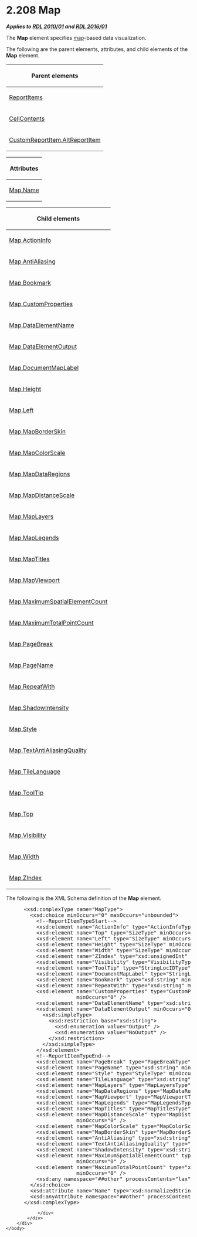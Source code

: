 <html dir="LTR" xmlns:mshelp="http://msdn.microsoft.com/mshelp" xmlns:ddue="http://ddue.schemas.microsoft.com/authoring/2003/5" xmlns:xlink="http://www.w3.org/1999/xlink" xmlns:tool="http://www.microsoft.com/tooltip">
    <head>
        <meta http-equiv="Content-Type" content="text/html; CHARSET=utf-8"></meta>
        <meta name="save" content="history"></meta>
        <title>2.208 Map</title>
        <xml>
            <mshelp:toctitle title="2.208 Map"></mshelp:toctitle>
            <mshelp:rltitle title="[MS-RDL]: Map"></mshelp:rltitle>
            <mshelp:keyword index="A" term="fd166dd8-6772-4507-b3f6-50a2b7cfd6ac"></mshelp:keyword>
            <mshelp:attr name="DCSext.ContentType" value="open specification"></mshelp:attr>
            <mshelp:attr name="AssetID" value="fd166dd8-6772-4507-b3f6-50a2b7cfd6ac"></mshelp:attr>
            <mshelp:attr name="TopicType" value="kbRef"></mshelp:attr>
            <mshelp:attr name="DCSext.Title" value="[MS-RDL]: Map" />
        </xml>
    </head>
    <body>
        <div id="header">
            <h1 class="heading">2.208 Map</h1>
        </div>
        <div id="mainSection">
            <div id="mainBody">
                <div id="allHistory" class="saveHistory"></div>
                <div id="sectionSection0" class="section" name="collapseableSection">
                    

<p><b><i>Applies to </i></b><a href="3428e690-a348-4ec7-8a6a-8efb42d2cdee.md"><b><i>RDL 2010/01</i></b></a><b><i>
and </i></b><a href="52ce3983-2bfc-4e72-9359-42aaf5fe4509.md"><b><i>RDL 2016/01</i></b></a></p>

<p>The <b>Map</b> element specifies <a href="b2482b3f-74ab-4ca8-a9e5-c07955011743.md#gt_173464f7-c0e8-4181-941a-f7df6725be5a">map</a>-based data
visualization. </p>

<p>The following are the parent elements, attributes, and child
elements of the <b>Map</b> element.</p>

<table>
 <thead>
  <tr>
   <th>
   <p>Parent elements</p>
   </th>
  </tr>
 </thead>
 <tr>
  <td>
  <p><a href="c5fef915-e842-43b4-91f9-56af4eb15be0.md">ReportItems</a></p>
  </td>
 </tr>
 <tr>
  <td>
  <p><a href="43ccec32-ec37-401c-ba8a-edbfa74e42f4.md">CellContents</a></p>
  </td>
 </tr>
 <tr>
  <td>
  <p><a href="11d434bd-8755-4c3f-ba43-eaa4fed6a692.md">CustomReportItem.AltReportItem</a></p>
  </td>
 </tr>
</table>

<p> </p>

<table>
 <thead>
  <tr>
   <th>
   <p>Attributes</p>
   </th>
  </tr>
 </thead>
 <tr>
  <td>
  <p><a href="091d1659-997e-4040-84a4-82a9cae8b321.md">Map.Name</a></p>
  </td>
 </tr>
</table>

<p> </p>

<table>
 <thead>
  <tr>
   <th>
   <p>Child elements</p>
   </th>
  </tr>
 </thead>
 <tr>
  <td>
  <p><a href="acc41d71-aa85-4a93-b56a-688b3e418e28.md">Map.ActionInfo</a></p>
  </td>
 </tr>
 <tr>
  <td>
  <p><a href="5f424549-8fa4-46cb-8b1b-74ac9d074bdf.md">Map.AntiAliasing</a></p>
  </td>
 </tr>
 <tr>
  <td>
  <p><a href="c0b91134-b668-4633-aaca-2fbf46d6a04a.md">Map.Bookmark</a></p>
  </td>
 </tr>
 <tr>
  <td>
  <p><a href="7ca6caf3-2692-466b-9bbd-bcc856da7141.md">Map.CustomProperties</a></p>
  </td>
 </tr>
 <tr>
  <td>
  <p><a href="5097f416-4917-4abe-86ce-3bdd36fd4189.md">Map.DataElementName</a></p>
  </td>
 </tr>
 <tr>
  <td>
  <p><a href="4df9c388-4341-4562-8e36-5f553f3347f2.md">Map.DataElementOutput</a></p>
  </td>
 </tr>
 <tr>
  <td>
  <p><a href="1932e778-fe66-486f-b103-6ea5cd9bb0ba.md">Map.DocumentMapLabel</a></p>
  </td>
 </tr>
 <tr>
  <td>
  <p><a href="ecabec9c-ffb7-433a-ac59-1afd0a989200.md">Map.Height</a></p>
  </td>
 </tr>
 <tr>
  <td>
  <p><a href="8a362de6-d374-459b-966a-38bd39fa7130.md">Map.Left</a></p>
  </td>
 </tr>
 <tr>
  <td>
  <p><a href="2dddb351-a759-476c-b79c-eafbb36d4050.md">Map.MapBorderSkin</a></p>
  </td>
 </tr>
 <tr>
  <td>
  <p><a href="d815c530-675e-457e-8c21-06b0d39efa59.md">Map.MapColorScale</a></p>
  </td>
 </tr>
 <tr>
  <td>
  <p><a href="94740da1-93e4-4f4a-9720-5bc487b8a201.md">Map.MapDataRegions</a></p>
  </td>
 </tr>
 <tr>
  <td>
  <p><a href="ff95cfb0-aedd-40a1-ae12-93b8e114ae1a.md">Map.MapDistanceScale</a></p>
  </td>
 </tr>
 <tr>
  <td>
  <p><a href="f1abc5b8-4f32-44c7-b9cf-9505bc8c2967.md">Map.MapLayers</a></p>
  </td>
 </tr>
 <tr>
  <td>
  <p><a href="38f1b668-2fa6-41d3-9b3e-7cff3eacfc3a.md">Map.MapLegends</a></p>
  </td>
 </tr>
 <tr>
  <td>
  <p><a href="f7750fd3-11a2-4ef0-bb3d-5be803049b20.md">Map.MapTitles</a></p>
  </td>
 </tr>
 <tr>
  <td>
  <p><a href="40dea9f2-6cd3-469d-a3aa-3195ab0b4345.md">Map.MapViewport</a></p>
  </td>
 </tr>
 <tr>
  <td>
  <p><a href="d52d02ec-bca2-448b-8cbf-ed691f0180a7.md">Map.MaximumSpatialElementCount</a></p>
  </td>
 </tr>
 <tr>
  <td>
  <p><a href="4384a121-d371-4433-9c6c-472230cf0b12.md">Map.MaximumTotalPointCount</a></p>
  </td>
 </tr>
 <tr>
  <td>
  <p><a href="475e673b-1a64-4446-9925-1d6a14b23ca0.md">Map.PageBreak</a></p>
  </td>
 </tr>
 <tr>
  <td>
  <p><a href="42cd29a4-8926-4f8d-b73d-d214a00f80a0.md">Map.PageName</a></p>
  </td>
 </tr>
 <tr>
  <td>
  <p><a href="bd399a9e-343a-4143-851c-db204a71490e.md">Map.RepeatWith</a></p>
  </td>
 </tr>
 <tr>
  <td>
  <p><a href="76c6c257-fd0a-4c70-bcc6-f02add645d3c.md">Map.ShadowIntensity</a></p>
  </td>
 </tr>
 <tr>
  <td>
  <p><a href="96390fe6-ff54-441f-bd33-3ad469dd947d.md">Map.Style</a></p>
  </td>
 </tr>
 <tr>
  <td>
  <p><a href="1a0283e6-fd2a-448b-a8f8-2833795aa00a.md">Map.TextAntiAliasingQuality</a></p>
  </td>
 </tr>
 <tr>
  <td>
  <p><a href="5642f545-d935-4f61-8ce2-0b07398826d4.md">Map.TileLanguage</a></p>
  </td>
 </tr>
 <tr>
  <td>
  <p><a href="9c7b8b23-dab5-4866-a750-511a766b0da8.md">Map.ToolTip</a></p>
  </td>
 </tr>
 <tr>
  <td>
  <p><a href="01599777-3e4c-44c7-927c-f44d34c50df0.md">Map.Top</a></p>
  </td>
 </tr>
 <tr>
  <td>
  <p><a href="fbb1a46d-e622-4e75-8f6f-e1c33ac187e8.md">Map.Visibility</a></p>
  </td>
 </tr>
 <tr>
  <td>
  <p><a href="d06f0110-6d64-4371-b023-09d83bf6ef82.md">Map.Width</a></p>
  </td>
 </tr>
 <tr>
  <td>
  <p><a href="02e8a7b7-e4da-410f-8e87-23f36a118585.md">Map.ZIndex</a></p>
  </td>
 </tr>
</table>

<p>The following is the XML Schema definition of the <b>Map</b>
element.</p>

<dl>
<dd>
<div><pre> &lt;xsd:complexType name=&quot;MapType&quot;&gt;
   &lt;xsd:choice minOccurs=&quot;0&quot; maxOccurs=&quot;unbounded&quot;&gt;
     &lt;!--ReportItemTypeStart--&gt;
     &lt;xsd:element name=&quot;ActionInfo&quot; type=&quot;ActionInfoType&quot; minOccurs=&quot;0&quot; /&gt;
     &lt;xsd:element name=&quot;Top&quot; type=&quot;SizeType&quot; minOccurs=&quot;0&quot; /&gt;
     &lt;xsd:element name=&quot;Left&quot; type=&quot;SizeType&quot; minOccurs=&quot;0&quot; /&gt;
     &lt;xsd:element name=&quot;Height&quot; type=&quot;SizeType&quot; minOccurs=&quot;0&quot; /&gt;
     &lt;xsd:element name=&quot;Width&quot; type=&quot;SizeType&quot; minOccurs=&quot;0&quot; /&gt;
     &lt;xsd:element name=&quot;ZIndex&quot; type=&quot;xsd:unsignedInt&quot; minOccurs=&quot;0&quot; /&gt;
     &lt;xsd:element name=&quot;Visibility&quot; type=&quot;VisibilityType&quot; minOccurs=&quot;0&quot; /&gt;
     &lt;xsd:element name=&quot;ToolTip&quot; type=&quot;StringLocIDType&quot; minOccurs=&quot;0&quot; /&gt;
     &lt;xsd:element name=&quot;DocumentMapLabel&quot; type=&quot;StringLocIDType&quot; minOccurs=&quot;0&quot; /&gt;
     &lt;xsd:element name=&quot;Bookmark&quot; type=&quot;xsd:string&quot; minOccurs=&quot;0&quot; /&gt;
     &lt;xsd:element name=&quot;RepeatWith&quot; type=&quot;xsd:string&quot; minOccurs=&quot;0&quot; /&gt;
     &lt;xsd:element name=&quot;CustomProperties&quot; type=&quot;CustomPropertiesType&quot; 
                  minOccurs=&quot;0&quot; /&gt;
     &lt;xsd:element name=&quot;DataElementName&quot; type=&quot;xsd:string&quot; minOccurs=&quot;0&quot; /&gt;
     &lt;xsd:element name=&quot;DataElementOutput&quot; minOccurs=&quot;0&quot;&gt;
       &lt;xsd:simpleType&gt;
         &lt;xsd:restriction base=&quot;xsd:string&quot;&gt;
           &lt;xsd:enumeration value=&quot;Output&quot; /&gt;
           &lt;xsd:enumeration value=&quot;NoOutput&quot; /&gt;
         &lt;/xsd:restriction&gt;
       &lt;/xsd:simpleType&gt;
     &lt;/xsd:element&gt;
     &lt;!--ReportItemTypeEnd--&gt;
     &lt;xsd:element name=&quot;PageBreak&quot; type=&quot;PageBreakType&quot; minOccurs=&quot;0&quot; /&gt;
     &lt;xsd:element name=&quot;PageName&quot; type=&quot;xsd:string&quot; minOccurs=&quot;0&quot; /&gt;
     &lt;xsd:element name=&quot;Style&quot; type=&quot;StyleType&quot; minOccurs=&quot;0&quot; /&gt;
     &lt;xsd:element name=&quot;TileLanguage&quot; type=&quot;xsd:string&quot; minOccurs=&quot;0&quot; /&gt;
     &lt;xsd:element name=&quot;MapLayers&quot; type=&quot;MapLayersType&quot; minOccurs=&quot;0&quot; /&gt;
     &lt;xsd:element name=&quot;MapDataRegions&quot; type=&quot;MapDataRegionsType&quot; minOccurs=&quot;0&quot; /&gt;
     &lt;xsd:element name=&quot;MapViewport&quot; type=&quot;MapViewportType&quot; minOccurs=&quot;1&quot; /&gt;
     &lt;xsd:element name=&quot;MapLegends&quot; type=&quot;MapLegendsType&quot; minOccurs=&quot;0&quot; /&gt;
     &lt;xsd:element name=&quot;MapTitles&quot; type=&quot;MapTitlesType&quot; minOccurs=&quot;0&quot; /&gt;
     &lt;xsd:element name=&quot;MapDistanceScale&quot; type=&quot;MapDistanceScaleType&quot; 
                  minOccurs=&quot;0&quot; /&gt;
     &lt;xsd:element name=&quot;MapColorScale&quot; type=&quot;MapColorScaleType&quot; minOccurs=&quot;0&quot; /&gt;
     &lt;xsd:element name=&quot;MapBorderSkin&quot; type=&quot;MapBorderSkinType&quot; minOccurs=&quot;0&quot; /&gt;
     &lt;xsd:element name=&quot;AntiAliasing&quot; type=&quot;xsd:string&quot; minOccurs=&quot;0&quot; /&gt;
     &lt;xsd:element name=&quot;TextAntiAliasingQuality&quot; type=&quot;xsd:string&quot; minOccurs=&quot;0&quot; /&gt;
     &lt;xsd:element name=&quot;ShadowIntensity&quot; type=&quot;xsd:string&quot; minOccurs=&quot;0&quot; /&gt;
     &lt;xsd:element name=&quot;MaximumSpatialElementCount&quot; type=&quot;xsd:unsignedInt&quot; 
                  minOccurs=&quot;0&quot; /&gt;
     &lt;xsd:element name=&quot;MaximumTotalPointCount&quot; type=&quot;xsd:unsignedInt&quot; 
                  minOccurs=&quot;0&quot; /&gt;
     &lt;xsd:any namespace=&quot;##other&quot; processContents=&quot;lax&quot; /&gt;
   &lt;/xsd:choice&gt;
   &lt;xsd:attribute name=&quot;Name&quot; type=&quot;xsd:normalizedString&quot; use=&quot;required&quot; /&gt;
   &lt;xsd:anyAttribute namespace=&quot;##other&quot; processContents=&quot;lax&quot; /&gt;
 &lt;/xsd:complexType&gt;
</pre></div>
</dd></dl>


                </div>
            </div>
        </div>
    </body>
</html>